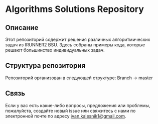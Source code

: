 # Algorithms Solutions Repository

## Описание
Этот репозиторий содержит решения различных алгоритмических задач из IRUNNER2 BSU. Здесь собраны примеры кода, которые решают большинство индивидуальных задач.

## Структура репозитория
Репозиторий организован в следующей структуре:
Branch -> master 

## Связь
Если у вас есть какие-либо вопросы, предложения или проблемы, пожалуйста, создайте новый issue или свяжитесь с нами по электронной почте по адресу ivan.kalesnik1@gmail.com.
